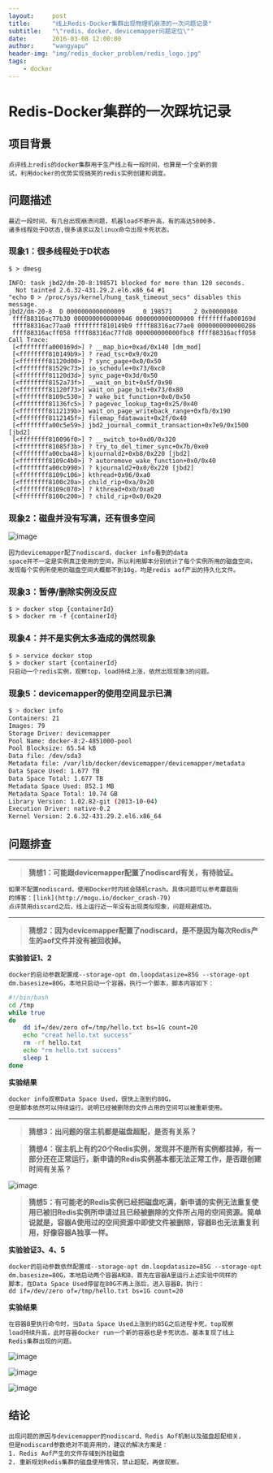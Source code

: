 ```yaml
---
layout:     post
title:      "线上Redis-Docker集群出现物理机崩溃的一次问题记录"
subtitle:   "\"redis、docker、devicemapper问题定位\""
date:       2016-03-08 12:00:00
author:     "wangyapu"
header-img: "img/redis_docker_problem/redis_logo.jpg"
tags:
    - docker
---
```


# Redis-Docker集群的一次踩坑记录

## 项目背景

    点评线上redis的docker集群用于生产线上有一段时间，也算是一个全新的尝
    试，利用docker的优势实现搞笑的redis实例创建和调度。
    
## 问题描述

    最近一段时间，有几台出现崩溃问题，机器load不断升高，有的高达5000多，
    诸多线程处于D状态,很多请求以及linux命令出现卡死状态。

### 现象1：很多线程处于D状态

    $ > dmesg

    INFO: task jbd2/dm-20-8:198571 blocked for more than 120 seconds.
      Not tainted 2.6.32-431.29.2.el6.x86_64 #1
    "echo 0 > /proc/sys/kernel/hung_task_timeout_secs" disables this message.
    jbd2/dm-20-8  D 0000000000000009     0 198571      2 0x00000080
     ffff88316ac77b30 0000000000000046 0000000000000000 ffffffffa000169d
     ffff88316ac77aa0 ffffffff810149b9 ffff88316ac77ae0 0000000000000286
     ffff88316acff058 ffff88316ac77fd8 000000000000fbc8 ffff88316acff058
    Call Trace:
     [<ffffffffa000169d>] ? __map_bio+0xad/0x140 [dm_mod]
     [<ffffffff810149b9>] ? read_tsc+0x9/0x20
     [<ffffffff81120d00>] ? sync_page+0x0/0x50
     [<ffffffff81529c73>] io_schedule+0x73/0xc0
     [<ffffffff81120d3d>] sync_page+0x3d/0x50
     [<ffffffff8152a73f>] __wait_on_bit+0x5f/0x90
     [<ffffffff81120f73>] wait_on_page_bit+0x73/0x80
     [<ffffffff8109c530>] ? wake_bit_function+0x0/0x50
     [<ffffffff81136fc5>] ? pagevec_lookup_tag+0x25/0x40
     [<ffffffff8112139b>] wait_on_page_writeback_range+0xfb/0x190
     [<ffffffff8112145f>] filemap_fdatawait+0x2f/0x40
     [<ffffffffa00c5e59>] jbd2_journal_commit_transaction+0x7e9/0x1500 [jbd2]
     [<ffffffff810096f0>] ? __switch_to+0xd0/0x320
     [<ffffffff81085f3b>] ? try_to_del_timer_sync+0x7b/0xe0
     [<ffffffffa00cba48>] kjournald2+0xb8/0x220 [jbd2]
     [<ffffffff8109c4b0>] ? autoremove_wake_function+0x0/0x40
     [<ffffffffa00cb990>] ? kjournald2+0x0/0x220 [jbd2]
     [<ffffffff8109c106>] kthread+0x96/0xa0
     [<ffffffff8100c20a>] child_rip+0xa/0x20
     [<ffffffff8109c070>] ? kthread+0x0/0xa0
     [<ffffffff8100c200>] ? child_rip+0x0/0x20

### 现象2：磁盘并没有写满，还有很多空间

![image](http://wangyapu0714.github.io/img/redis_docker_problem/dm_disk_total.png)

    因为devicemapper配了nodiscard，docker info看到的data 
    space并不一定是实例真正使用的空间，所以利用脚本分别统计了每个实例所用的磁盘空间，
    发现每个实例所使用的磁盘空间大概都不到10g，均是redis aof产出的持久化文件。


### 现象3：暂停/删除实例没反应

    $ > docker stop {containerId}
    $ > docker rm -f {containerId}


### 现象4：并不是实例太多造成的偶然现象

    $ > service docker stop
    $ > docker start {containerId}
    只启动一个redis实例，观察top，load持续上涨，依然出现现象3的问题。
    

### 现象5：devicemapper的使用空间显示已满

```bash
$ > docker info 
Containers: 21
Images: 79
Storage Driver: devicemapper
Pool Name: docker-8:2-4851000-pool
Pool Blocksize: 65.54 kB
Data file: /dev/sda3
Metadata file: /var/lib/docker/devicemapper/devicemapper/metadata
Data Space Used: 1.677 TB
Data Space Total: 1.677 TB
Metadata Space Used: 852.1 MB
Metadata Space Total: 10.74 GB
Library Version: 1.02.82-git (2013-10-04)
Execution Driver: native-0.2
Kernel Version: 2.6.32-431.29.2.el6.x86_64
```

## 问题排查


---

>  **猜想1：可能跟devicemapper配置了nodiscard有关，有待验证。**

    如果不配置nodiscard，使用Docker时内核会随机crash。具体问题可以参考蘑菇街
    的博客：[link](http://mogu.io/docker_crash-79)
    点评禁用discard之后，线上运行近一年没有出现类似现象，问题规避成功。

---

>  **猜想2：因为devicemapper配置了nodiscard，是不是因为每次Redis产生的aof文件并没有被回收掉。**

**实验验证1、2**

    docker的启动参数配置成--storage-opt dm.loopdatasize=85G --storage-opt 
    dm.basesize=80G，本地只启动一个容器，执行一个脚本，脚本内容如下：

```bash
#!/bin/bash
cd /tmp
while true
do
    dd if=/dev/zero of=/tmp/hello.txt bs=1G count=20
    echo "creat hello.txt success"
    rm -rf hello.txt
    echo "rm hello.txt success"
    sleep 1
done
```

**实验结果**

    docker info观察Data Space Used，很快上涨到约80G，
    但是脚本依然可以持续运行。说明已经被删除的文件占用的空间可以被重新使用。

---
    
>  **猜想3：出问题的宿主机都是磁盘超配，是否有关系？**

>  **猜想4：宿主机上有约20个Redis实例，发现并不是所有实例都挂掉，有一部分还在正常运行，新申请的Redis实例基本都无法正常工作，是否跟创建时间有关系？**

![image](http://wangyapu0714.github.io/img/redis_docker_problem/docker_ps.jpg)

>  **猜想5：有可能老的Redis实例已经把磁盘吃满，新申请的实例无法重复使用已被旧Redis实例所申请过且已经被删除的文件所占用的空间资源。简单说就是，容器A使用过的空间资源中即使文件被删除，容器B也无法重复利用，好像容器A独享一样。**

**实验验证3、4、5**

    docker的启动参数依然配置成--storage-opt dm.loopdatasize=85G --storage-opt
    dm.basesize=80G，本地启动两个容器A和B，首先在容器A里运行上述实验中同样的
    脚本，在Data Space Used停留在80G不再上涨后，进入容器B，执行：
    dd if=/dev/zero of=/tmp/hello.txt bs=1G count=20
    
**实验结果**

    在容器B里执行命令时，当Data Space Used上涨到约85G之后进程卡死，top观察
    load持续升高，此时容器docker run一个新的容器也是卡死状态。基本复现了线上
    Redis集群出现的问题。

![image](http://wangyapu0714.github.io/img/redis_docker_problem/docker_info.jpg)

![image](http://wangyapu0714.github.io/img/redis_docker_problem/dd_file.jpg)

![image](http://wangyapu0714.github.io/img/redis_docker_problem/docker_run.jpg)
    
    
## 结论

    出现问题的原因与devicemapper的nodiscard、Redis Aof机制以及磁盘超配相关，
    但是nodiscard参数绝对不能弃用的，建议的解决方案是：
    1. Redis Aof产生的文件存储到外挂磁盘
    2. 重新规划Redis集群的磁盘使用情况，禁止超配，再做观察。
